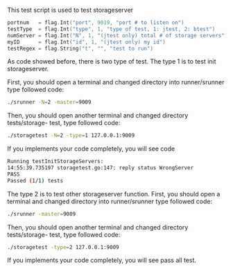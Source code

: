 This test script is used to test storageserver
```go
portnum   = flag.Int("port", 9019, "port # to listen on")
testType  = flag.Int("type", 1, "type of test, 1: jtest, 2: btest")
numServer = flag.Int("N", 1, "(jtest only) total # of storage servers")
myID      = flag.Int("id", 1, "(jtest only) my id")
testRegex = flag.String("t", "", "test to run")
```

As code showed before, there is two type of test. The type 1 is to test
init storageserver.

First, you should open a terminal and changed directory into runner/srunner
type followed code:
```bash
./srunner -N=2 -master=9009
```
Then, you should open another terminal and changed directory tests/storage-
test, type followed code:
```bash
./storagetest -N=2 -type=1 127.0.0.1:9009
```
If you implements your code completely, you will see code
```bash
Running testInitStorageServers:
14:55:39.735197 storagetest.go:147: reply status WrongServer
PASS
Passed (1/1) tests
```

The type 2 is to test other storageserver function.
First, you should open a terminal and changed directory into runner/srunner
type followed code:
```bash
./srunner -master=9009
```
Then, you should open another terminal and changed directory tests/storage-
test, type followed code:
```bash
./storagetest -type=2 127.0.0.1:9009
```
If you implements your code completely, you will see pass all test.


